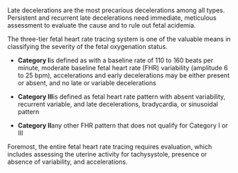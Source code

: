 Late decelerations are the most precarious decelerations among all types. Persistent and recurrent late decelerations need immediate, meticulous assessment to evaluate the cause and to rule out fetal acidemia.

The three-tier fetal heart rate tracing system is one of the valuable means in classifying the severity of the fetal oxygenation status.

- **Category I**is defined as with a baseline rate of 110 to 160 beats per minute, moderate baseline fetal heart rate (FHR) variability (amplitude 6 to 25 bpm), accelerations and early decelerations may be either present or absent, and no late or variable decelerations

- **Category III**is defined as fetal heart rate pattern with absent variability, recurrent variable, and late decelerations, bradycardia, or sinusoidal pattern

- **Category II**any other FHR pattern that does not qualify for Category I or III

Foremost, the entire fetal heart rate tracing requires evaluation, which includes assessing the uterine activity for tachysystole, presence or absence of variability, and accelerations.